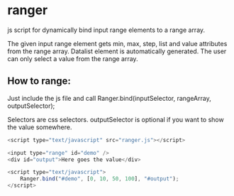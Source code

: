 # ranger
js script for dynamically bind input range elements to a range array.

The given input range element gets min, max, step, list and value attributes from the range array.
Datalist element is automatically generated.
The user can only select a value from the range array.

## How to range:
Just include the js file and call Ranger.bind(inputSelector, rangeArray, outputSelector);

Selectors are css selectors. outputSelector is optional if you want to show the value somewhere.
```javascript
<script type="text/javascript" src="ranger.js"></script>

<input type="range" id="demo" />
<div id="output">Here goes the value</div>

<script type="text/javascript">
	Ranger.bind("#demo", [0, 10, 50, 100], "#output");
</script>
```
